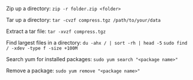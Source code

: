 Zip up a directory:
`zip -r folder.zip <folder>`

Tar up a directory:
`tar -cvzf compress.tgz /path/to/your/data`

Extract a tar file:
`tar -xvzf compress.tgz`

Find largest files in a directory:
`du -ahx / | sort -rh | head -5`
`sudo find / -xdev -type f -size +100M`

Search yum for installed packages:
`sudo yum search "<package name>"`

Remove a package:
`sudo yum remove "<package name>"`
